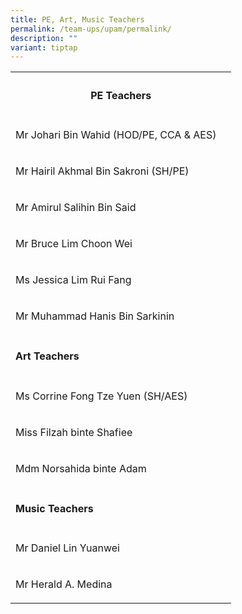 ```yaml
---
title: PE, Art, Music Teachers
permalink: /team-ups/upam/permalink/
description: ""
variant: tiptap
---
```

<table><tbody><tr><th rowspan="1" colspan="2"><h4><strong>PE Teachers</strong></h4></th></tr><tr><td rowspan="1" colspan="1"><p>Mr Johari Bin Wahid (HOD/PE, CCA &amp; AES)</p></td><td rowspan="1" colspan="1"><p></p></td></tr><tr><td rowspan="1" colspan="1"><p>Mr Hairil Akhmal Bin Sakroni (SH/PE)</p></td><td rowspan="1" colspan="1"><p></p></td></tr><tr><td rowspan="1" colspan="1"><p>Mr Amirul Salihin Bin Said </p></td><td rowspan="1" colspan="1"><p></p></td></tr><tr><td rowspan="1" colspan="1"><p>Mr Bruce Lim Choon Wei&nbsp;&nbsp;</p></td><td rowspan="1" colspan="1"><p></p></td></tr><tr><td rowspan="1" colspan="1"><p>Ms Jessica Lim Rui Fang</p></td><td rowspan="1" colspan="1"><p></p></td></tr><tr><td rowspan="1" colspan="1"><p>Mr Muhammad Hanis Bin Sarkinin&nbsp;</p></td><td rowspan="1" colspan="1"><p></p></td></tr><tr><td rowspan="1" colspan="2"><p></p><h4><strong>Art Teachers</strong></h4></td></tr><tr><td rowspan="1" colspan="1"><p>Ms Corrine Fong Tze Yuen (SH/AES)</p></td><td rowspan="1" colspan="1"><p></p></td></tr><tr><td rowspan="1" colspan="1"><p>Miss Filzah binte Shafiee</p></td><td rowspan="1" colspan="1"><p></p></td></tr><tr><td rowspan="1" colspan="1"><p>Mdm Norsahida binte Adam </p></td><td rowspan="1" colspan="1"><p></p></td></tr><tr><td rowspan="1" colspan="2"><p></p><h4><strong>Music Teachers</strong></h4></td></tr><tr><td rowspan="1" colspan="1"><p>Mr Daniel Lin Yuanwei&nbsp;</p></td><td rowspan="1" colspan="1"><p></p></td></tr><tr><td rowspan="1" colspan="1"><p>Mr Herald A. Medina&nbsp;&nbsp;</p></td><td rowspan="1" colspan="1"><p></p></td></tr></tbody></table><h3></h3><p></p>